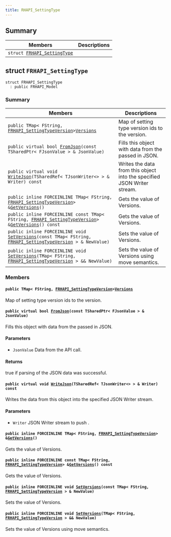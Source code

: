 ```yaml
---
title: RHAPI_SettingType
---
```


## Summary

 Members                        | Descriptions                                
--------------------------------|---------------------------------------------
`struct `[`FRHAPI_SettingType`](#structFRHAPI__SettingType) | 

## struct `FRHAPI_SettingType` <a id="structFRHAPI__SettingType"></a>

```
struct FRHAPI_SettingType
  : public FRHAPI_Model
```

### Summary

 Members                        | Descriptions                                
--------------------------------|---------------------------------------------
`public TMap< FString, `[`FRHAPI_SettingTypeVersion`](RHAPI_SettingTypeVersion.md#structFRHAPI__SettingTypeVersion)` > `[`Versions`](#structFRHAPI__SettingType_1ab890cf6c935d2cd691a9b5c4caac7cc1) | Map of setting type version ids to the version.
`public virtual bool `[`FromJson`](#structFRHAPI__SettingType_1a8ff93dadfeb17aa6a6cdec4e751d4de4)`(const TSharedPtr< FJsonValue > & JsonValue)` | Fills this object with data from the passed in JSON.
`public virtual void `[`WriteJson`](#structFRHAPI__SettingType_1ab70b1113b55483dcc62b0f2937bf2075)`(TSharedRef< TJsonWriter<> > & Writer) const` | Writes the data from this object into the specified JSON Writer stream.
`public inline FORCEINLINE TMap< FString, `[`FRHAPI_SettingTypeVersion`](RHAPI_SettingTypeVersion.md#structFRHAPI__SettingTypeVersion)` > & `[`GetVersions`](#structFRHAPI__SettingType_1ae1cc3612f2d7d04873a2c8649c9f60c7)`()` | Gets the value of Versions.
`public inline FORCEINLINE const TMap< FString, `[`FRHAPI_SettingTypeVersion`](RHAPI_SettingTypeVersion.md#structFRHAPI__SettingTypeVersion)` > & `[`GetVersions`](#structFRHAPI__SettingType_1a4e5c7d1e2f2e39dafad3eebb88668af2)`() const` | Gets the value of Versions.
`public inline FORCEINLINE void `[`SetVersions`](#structFRHAPI__SettingType_1acae2ba6bc21a6360f20ccd35ce1fde80)`(const TMap< FString, `[`FRHAPI_SettingTypeVersion`](RHAPI_SettingTypeVersion.md#structFRHAPI__SettingTypeVersion)` > & NewValue)` | Sets the value of Versions.
`public inline FORCEINLINE void `[`SetVersions`](#structFRHAPI__SettingType_1ad2eae645340d5ae9d5a6f96859454034)`(TMap< FString, `[`FRHAPI_SettingTypeVersion`](RHAPI_SettingTypeVersion.md#structFRHAPI__SettingTypeVersion)` > && NewValue)` | Sets the value of Versions using move semantics.

### Members

#### `public TMap< FString, `[`FRHAPI_SettingTypeVersion`](RHAPI_SettingTypeVersion.md#structFRHAPI__SettingTypeVersion)` > `[`Versions`](#structFRHAPI__SettingType_1ab890cf6c935d2cd691a9b5c4caac7cc1) <a id="structFRHAPI__SettingType_1ab890cf6c935d2cd691a9b5c4caac7cc1"></a>

Map of setting type version ids to the version.

#### `public virtual bool `[`FromJson`](#structFRHAPI__SettingType_1a8ff93dadfeb17aa6a6cdec4e751d4de4)`(const TSharedPtr< FJsonValue > & JsonValue)` <a id="structFRHAPI__SettingType_1a8ff93dadfeb17aa6a6cdec4e751d4de4"></a>

Fills this object with data from the passed in JSON.

#### Parameters
* `JsonValue` Data from the API call.

#### Returns
true if parsing of the JSON data was successful.

#### `public virtual void `[`WriteJson`](#structFRHAPI__SettingType_1ab70b1113b55483dcc62b0f2937bf2075)`(TSharedRef< TJsonWriter<> > & Writer) const` <a id="structFRHAPI__SettingType_1ab70b1113b55483dcc62b0f2937bf2075"></a>

Writes the data from this object into the specified JSON Writer stream.

#### Parameters
* `Writer` JSON Writer stream to push .

#### `public inline FORCEINLINE TMap< FString, `[`FRHAPI_SettingTypeVersion`](RHAPI_SettingTypeVersion.md#structFRHAPI__SettingTypeVersion)` > & `[`GetVersions`](#structFRHAPI__SettingType_1ae1cc3612f2d7d04873a2c8649c9f60c7)`()` <a id="structFRHAPI__SettingType_1ae1cc3612f2d7d04873a2c8649c9f60c7"></a>

Gets the value of Versions.

#### `public inline FORCEINLINE const TMap< FString, `[`FRHAPI_SettingTypeVersion`](RHAPI_SettingTypeVersion.md#structFRHAPI__SettingTypeVersion)` > & `[`GetVersions`](#structFRHAPI__SettingType_1a4e5c7d1e2f2e39dafad3eebb88668af2)`() const` <a id="structFRHAPI__SettingType_1a4e5c7d1e2f2e39dafad3eebb88668af2"></a>

Gets the value of Versions.

#### `public inline FORCEINLINE void `[`SetVersions`](#structFRHAPI__SettingType_1acae2ba6bc21a6360f20ccd35ce1fde80)`(const TMap< FString, `[`FRHAPI_SettingTypeVersion`](RHAPI_SettingTypeVersion.md#structFRHAPI__SettingTypeVersion)` > & NewValue)` <a id="structFRHAPI__SettingType_1acae2ba6bc21a6360f20ccd35ce1fde80"></a>

Sets the value of Versions.

#### `public inline FORCEINLINE void `[`SetVersions`](#structFRHAPI__SettingType_1ad2eae645340d5ae9d5a6f96859454034)`(TMap< FString, `[`FRHAPI_SettingTypeVersion`](RHAPI_SettingTypeVersion.md#structFRHAPI__SettingTypeVersion)` > && NewValue)` <a id="structFRHAPI__SettingType_1ad2eae645340d5ae9d5a6f96859454034"></a>

Sets the value of Versions using move semantics.

